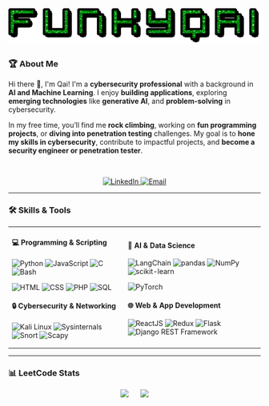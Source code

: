 ![Name GIF](name.gif)
---

### 🏆 About Me
Hi there 👋, I'm Qai!
I'm a **cybersecurity professional** with a background in **AI and Machine Learning**. I enjoy **building applications**, exploring **emerging technologies** like **generative AI**, and **problem-solving** in cybersecurity.  

In my free time, you’ll find me **rock climbing**, working on **fun programming projects**, or **diving into penetration testing** challenges. My goal is to **hone my skills in cybersecurity**, contribute to impactful projects, and **become a security engineer or penetration tester**.

<br>
<p align="center">
  <a href="https://www.linkedin.com/in/abdul-qaiyum-lee/">
    <img src="https://img.shields.io/badge/LinkedIn-0077B5?style=for-the-badge&logo=linkedin&logoColor=white" alt="LinkedIn">
  </a>
  <a href="mailto:qaiyum.lee@redalphacyber.com">
    <img src="https://img.shields.io/badge/Email-D14836?style=for-the-badge&logo=gmail&logoColor=white" alt="Email">
  </a>
</p>

---

### 🛠️ Skills & Tools  
<table align="center">
<tr>
<td>
  
#### **💻 Programming & Scripting**
![Python](https://img.shields.io/badge/Python-3776AB?style=flat-square&logo=python&logoColor=white)
![JavaScript](https://img.shields.io/badge/JavaScript-F7DF1E?style=flat-square&logo=javascript&logoColor=black)
![C](https://img.shields.io/badge/C-00599C?style=flat-square&logo=c&logoColor=white)
![Bash](https://img.shields.io/badge/Bash-4EAA25?style=flat-square&logo=gnu-bash&logoColor=white)

![HTML](https://img.shields.io/badge/HTML5-E34F26?style=flat-square&logo=html5&logoColor=white)
![CSS](https://img.shields.io/badge/CSS3-1572B6?style=flat-square&logo=css3&logoColor=white)
![PHP](https://img.shields.io/badge/PHP-777BB4?style=flat-square&logo=php&logoColor=white)
![SQL](https://img.shields.io/badge/SQL-4479A1?style=flat-square&logo=mysql&logoColor=white)

#### **🔒 Cybersecurity & Networking**
![Kali Linux](https://img.shields.io/badge/Kali_Linux-557C94?style=flat-square&logo=kali-linux&logoColor=white)
![Sysinternals](https://img.shields.io/badge/Sysinternals-003F7D?style=flat-square)
![Snort](https://img.shields.io/badge/Snort-FF6F00?style=flat-square)
![Scapy](https://img.shields.io/badge/Scapy-3776AB?style=flat-square)  
</td>
<td>
  
#### **🧠 AI & Data Science**
![LangChain](https://img.shields.io/badge/LangChain-FFD700?style=flat-square)
![pandas](https://img.shields.io/badge/Pandas-150458?style=flat-square&logo=pandas&logoColor=white)
![NumPy](https://img.shields.io/badge/NumPy-013243?style=flat-square&logo=numpy&logoColor=white)
![scikit-learn](https://img.shields.io/badge/Scikit--Learn-F7931E?style=flat-square&logo=scikit-learn&logoColor=white)

![PyTorch](https://img.shields.io/badge/PyTorch-EE4C2C?style=flat-square&logo=pytorch&logoColor=white)

#### **🌐 Web & App Development**
![ReactJS](https://img.shields.io/badge/React-20232A?style=flat-square&logo=react&logoColor=61DAFB)
![Redux](https://img.shields.io/badge/Redux-764ABC?style=flat-square&logo=redux&logoColor=white)
![Flask](https://img.shields.io/badge/Flask-000000?style=flat-square&logo=flask&logoColor=white)
![Django REST Framework](https://img.shields.io/badge/Django%20REST-092E20?style=flat-square&logo=django&logoColor=white)

</td>
</tr>
</table>

---

### 📊 LeetCode Stats

<p align="center">
  <img src="https://leetcard.jacoblin.cool/qaiyumlee?ext=heatmap" />
  &nbsp;&nbsp;&nbsp;&nbsp;
  <img src="https://leetcode-badge-showcase.vercel.app/api?username=qaiyumlee&theme=leafy&animated=true" />
</p>



